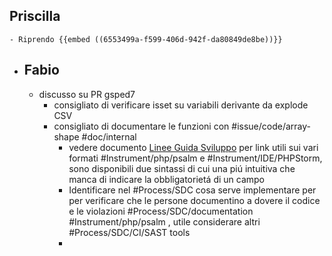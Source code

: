 ## Priscilla
	- Riprendo {{embed ((6553499a-f599-406d-942f-da80849de8be))}}
- ## Fabio
	- discusso su PR gsped7
		- consigliato di verificare isset su variabili derivante da explode CSV
		- consigliato di documentare le funzioni con #issue/code/array-shape #doc/internal
			- vedere documento [Linee Guida Sviluppo](t.ly/QNBSk) per link utili sui vari formati #Instrument/php/psalm e #Instrument/IDE/PHPStorm, sono disponibili due sintassi di cui una piú intuitiva che manca di indicare la obbligatorietá di un campo
			- Identificare nel #Process/SDC cosa serve implementare per per verificare che le persone documentino a dovere il codice e le violazioni #Process/SDC/documentation #Instrument/php/psalm , utile considerare altri #Process/SDC/CI/SAST tools
			-